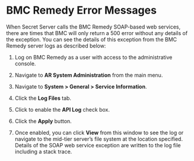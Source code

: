 [title]: # (BMC Remedy Error Messages)
[tags]: # (BMC Remedy,errors)
[priority]: # (1000)

# BMC Remedy Error Messages

When Secret Server calls the BMC Remedy SOAP-based web services, there are times that BMC will only return a 500 error without any details of the exception. You can see the details of this exception from the BMC Remedy server logs as described below:

1. Log on BMC Remedy as a user with access to the administrative console.

1. Navigate to **AR System Administration** from the main menu.

1. Navigate to **System \> General \> Service Information**.

1. Click the **Log Files** tab.

1. Click to enable the **API Log** check box.

1. Click the **Apply** button.

1. Once enabled, you can click **View** from this window to see the log or navigate to the mid-tier server’s file system at the location specified. Details of the SOAP web service exception are written to the log file including a stack trace.